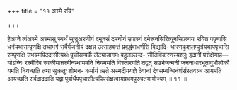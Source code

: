 +++
title = "११ अस्मे रयिं"

+++

हेअग्ने त्वंअस्मे अस्मासु स्वर्थं सुष्ठुअरणीयं दमूनसं दमनीयं उपास्यं दमेरूनसिरित्यूनसिप्रत्ययः रयिन्न पपृचासि धनंयथासम्पृणक्षि तथाभगं सर्वैर्भजनीयं दक्षन्न उत्साहवन्तं प्रवृद्धंवाधर्णसिं विद्यादि- धारणकुशलम्पुत्रंयथापपृचासि सम्पृणक्षि उभयमपिददासीत्यर्थः पृचीसम्पर्के लेट्याडागमः बहुलञ्छन्द- सीतिविकरणस्यश्लुः इदानीं परोक्षेणाह—योऽग्निः रश्मींरिव स्वकीयान्रश्मीन्यथायमति नियमयति विस्तारयति तद्वत् सउभेजन्मनी जननाधारभूतावुभौलोकौ यमति नियच्छति तथा सुक्रतुः शोभन- कर्मायं ऋते अस्मदीययज्ञे देवानां देवसम्बन्धिनंशंसंस्तवञ्च आयमति आयच्छति सर्वदाददाति यद्वा पूर्वार्धेपपृचासीत्यपिपरोक्षत्वायप्रथमपुरुषतयायोज्यम् ॥ ११ ॥